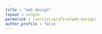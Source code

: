 ```yaml
---
title : "web design"
layout : single
permalink : /servizi/grafica/web-design/
author_profile : false
---
```

